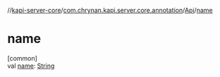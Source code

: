 //[kapi-server-core](../../../index.md)/[com.chrynan.kapi.server.core.annotation](../index.md)/[Api](index.md)/[name](name.md)

# name

[common]\
val [name](name.md): [String](https://kotlinlang.org/api/latest/jvm/stdlib/kotlin/-string/index.html)
